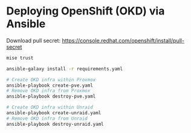 # Deploying OpenShift (OKD) via Ansible

Download pull secret: https://console.redhat.com/openshift/install/pull-secret

```sh
mise trust

ansible-galaxy install -r requirements.yaml

# Create OKD infra within Proxmox
ansible-playbook create-pve.yaml
# Remove OKD infra from Proxmox
ansible-playbook destroy-pve.yaml

# Create OKD infra within Unraid
ansible-playbook create-unraid.yaml
# Remove OKD infra from Unraid
ansible-playbook destroy-unraid.yaml
```
